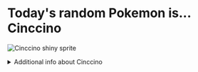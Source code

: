 # Today's random Pokemon is... Cinccino

![Cinccino shiny sprite](https://raw.githubusercontent.com/PokeAPI/sprites/master/sprites/pokemon/shiny/573.png)

<details>
<summary>Additional info about Cinccino</summary>

| srpite type | image |
|------|------|
| back_default | ![Cinccino back_default sprite](https://raw.githubusercontent.com/PokeAPI/sprites/master/sprites/pokemon/back/573.png) |
| back_shiny | ![Cinccino back_shiny sprite](https://raw.githubusercontent.com/PokeAPI/sprites/master/sprites/pokemon/back/shiny/573.png) |
| front_default | ![Cinccino front_default sprite](https://raw.githubusercontent.com/PokeAPI/sprites/master/sprites/pokemon/573.png) | </details>